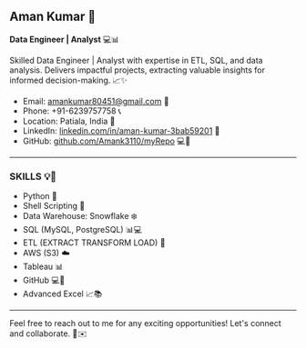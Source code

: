 ## Aman Kumar 🚀

**Data Engineer | Analyst** 💻📊

Skilled Data Engineer | Analyst with expertise in ETL, SQL, and data analysis. Delivers impactful projects, extracting valuable insights for informed decision-making. 📈✨

- Email: amankumar80451@gmail.com 📧
- Phone: +91-6239757758 📞
- Location: Patiala, India 📍
- LinkedIn: [linkedin.com/in/aman-kumar-3bab59201](https://linkedin.com/in/aman-kumar-3bab59201) 🔗
- GitHub: [github.com/Amank3110/myRepo](https://github.com/Amank3110/myRepo) 💻🔗

---

### SKILLS 💡🔧

- Python 🐍
- Shell Scripting 📜
- Data Warehouse: Snowflake ❄️
- SQL (MySQL, PostgreSQL) 📊💻
- ETL (EXTRACT TRANSFORM LOAD) 🔄
- AWS (S3) ☁️
- Tableau 📊
- GitHub 💻🔗
- Advanced Excel 📈📚

---

Feel free to reach out to me for any exciting opportunities! Let's connect and collaborate. 🤝✉️

